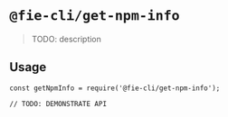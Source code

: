 # `@fie-cli/get-npm-info`

> TODO: description

## Usage

```
const getNpmInfo = require('@fie-cli/get-npm-info');

// TODO: DEMONSTRATE API
```
